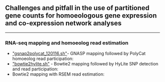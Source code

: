 ## Challenges and pitfall in the use of partitioned gene counts for homoeologous gene expression and co-expression network analyses
---

### RNA-seq mapping and homoeolog read estimation
* ["gsnap2polycat_120116.sh"](homoeologGeneExpression-Coexpression/gsnap2polycat_120116.sh)- GNASP mapping followed by PolyCat homoeolog read participation: 
* ["bowtie2hylite.sh"](homoeologGeneExpression-Coexpression/bowtie2hylite.sh) - Bowtie2 mapping followed by HyLite SNP detection and read participation:
* Bowtie2 mapping with RSEM read estimation:
